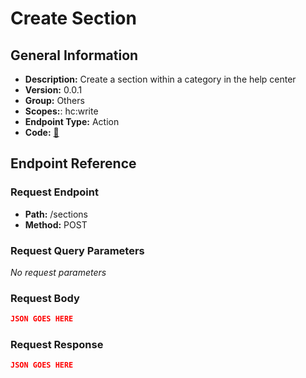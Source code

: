 # Create Section

## General Information

- **Description:** Create a section within a category in the help center
- **Version:** 0.0.1
- **Group:** Others
- **Scopes:**: hc:write
- **Endpoint Type:** Action
- **Code:** [🔗](https://github.com/NangoHQ/integration-templates/tree/main/integrations/zendesk/actions/create-section.ts)

## Endpoint Reference

### Request Endpoint

- **Path:** /sections
- **Method:** POST

### Request Query Parameters

_No request parameters_

### Request Body

```json
JSON GOES HERE
```

### Request Response

```json
JSON GOES HERE
```
